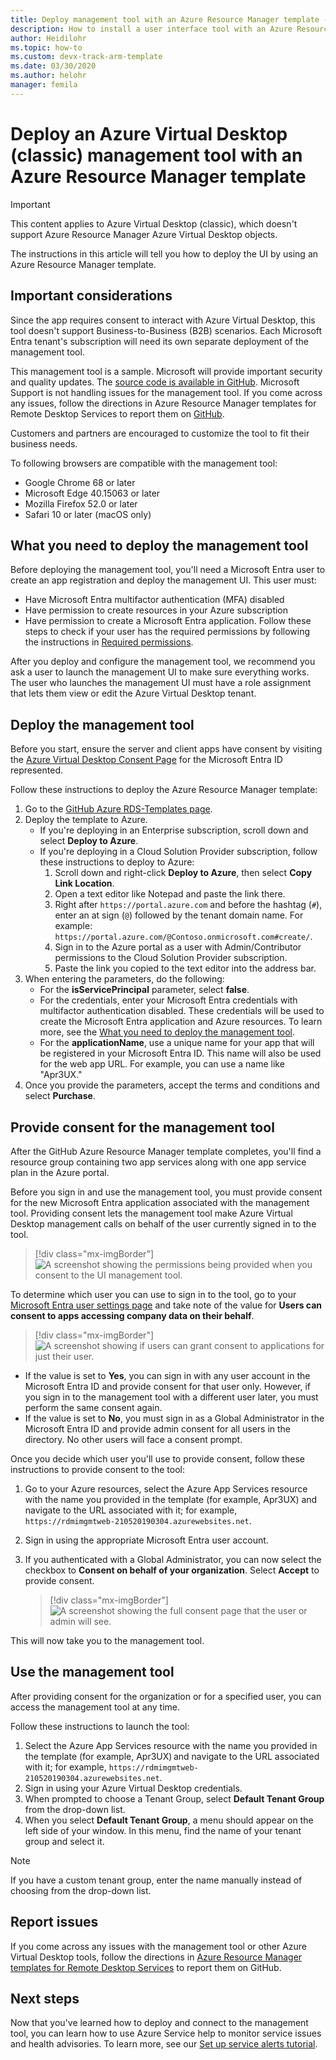 ```yaml
---
title: Deploy management tool with an Azure Resource Manager template - Azure
description: How to install a user interface tool with an Azure Resource Manager template to manage Azure Virtual Desktop (classic) resources.
author: Heidilohr
ms.topic: how-to
ms.custom: devx-track-arm-template
ms.date: 03/30/2020
ms.author: helohr
manager: femila
---
```

# Deploy an Azure Virtual Desktop (classic) management tool with an Azure Resource Manager template

>[!IMPORTANT]
>This content applies to Azure Virtual Desktop (classic), which doesn't support Azure Resource Manager Azure Virtual Desktop objects.

The instructions in this article will tell you how to deploy the UI by using an Azure Resource Manager template.

## Important considerations

Since the app requires consent to interact with Azure Virtual Desktop, this tool doesn't support Business-to-Business (B2B) scenarios. Each Microsoft Entra tenant's subscription will need its own separate deployment of the management tool.

This management tool is a sample. Microsoft will provide important security and quality updates. The [source code is available in GitHub](https://github.com/Azure/RDS-Templates/tree/master/wvd-templates/wvd-management-ux/deploy). Microsoft Support is not handling issues for the management tool. If you come across any issues, follow the directions in Azure Resource Manager templates for Remote Desktop Services to report them on [GitHub](https://github.com/Azure/RDS-Templates/tree/master/wvd-templates/wvd-management-ux/deploy). 

Customers and partners are encouraged to customize the tool to fit their business needs.

To following browsers are compatible with the management tool:
- Google Chrome 68 or later
- Microsoft Edge 40.15063 or later
- Mozilla Firefox 52.0 or later
- Safari 10 or later (macOS only)

## What you need to deploy the management tool

Before deploying the management tool, you'll need a Microsoft Entra user to create an app registration and deploy the management UI. This user must:

- Have Microsoft Entra multifactor authentication (MFA) disabled
- Have permission to create resources in your Azure subscription
- Have permission to create a Microsoft Entra application. Follow these steps to check if your user has the required permissions by following the instructions in [Required permissions](../../active-directory/develop/howto-create-service-principal-portal.md#permissions-required-for-registering-an-app).

After you deploy and configure the management tool, we recommend you ask a user to launch the management UI to make sure everything works. The user who launches the management UI must have a role assignment that lets them view or edit the Azure Virtual Desktop tenant.

## Deploy the management tool

Before you start, ensure the server and client apps have consent by visiting the [Azure Virtual Desktop Consent Page](https://rdweb.wvd.microsoft.com) for the Microsoft Entra ID represented.

Follow these instructions to deploy the Azure Resource Manager template:

1. Go to the [GitHub Azure RDS-Templates page](https://github.com/Azure/RDS-Templates/tree/master/wvd-templates/wvd-management-ux/deploy).
2. Deploy the template to Azure.
    - If you're deploying in an Enterprise subscription, scroll down and select **Deploy to Azure**.
    - If you're deploying in a Cloud Solution Provider subscription, follow these instructions to deploy to Azure:
        1. Scroll down and right-click **Deploy to Azure**, then select **Copy Link Location**.
        2. Open a text editor like Notepad and paste the link there.
        3. Right after `https://portal.azure.com` and before the hashtag (`#`), enter an at sign (`@`) followed by the tenant domain name. For example: `https://portal.azure.com/@Contoso.onmicrosoft.com#create/`.
        4. Sign in to the Azure portal as a user with Admin/Contributor permissions to the Cloud Solution Provider subscription.
        5. Paste the link you copied to the text editor into the address bar.
3. When entering the parameters, do the following:
    - For the **isServicePrincipal** parameter, select **false**.
    - For the credentials, enter your Microsoft Entra credentials with multifactor authentication disabled. These credentials will be used to create the Microsoft Entra application and Azure resources. To learn more, see the [What you need to deploy the management tool](#what-you-need-to-deploy-the-management-tool).
    - For the **applicationName**, use a unique name for your app that will be registered in your Microsoft Entra ID. This name will also be used for the web app URL. For example, you can use a name like "Apr3UX."
4. Once you provide the parameters, accept the terms and conditions and select **Purchase**.

## Provide consent for the management tool

After the GitHub Azure Resource Manager template completes, you'll find a resource group containing two app services along with one app service plan in the Azure portal.

Before you sign in and use the management tool, you must provide consent for the new Microsoft Entra application associated with the management tool. Providing consent lets the management tool make Azure Virtual Desktop management calls on behalf of the user currently signed in to the tool.

> [!div class="mx-imgBorder"]
> ![A screenshot showing the permissions being provided when you consent to the UI management tool.](../media/management-ui-delegated-permissions.png)

To determine which user you can use to sign in to the tool, go to your [Microsoft Entra user settings page](https://portal.azure.com/#blade/Microsoft_AAD_IAM/StartboardApplicationsMenuBlade/UserSettings/menuId/) and take note of the value for **Users can consent to apps accessing company data on their behalf**.

> [!div class="mx-imgBorder"]
> ![A screenshot showing if users can grant consent to applications for just their user.](../media/management-ui-user-consent-allowed.png)

- If the value is set to **Yes**, you can sign in with any user account in the Microsoft Entra ID and provide consent for that user only. However, if you sign in to the management tool with a different user later, you must perform the same consent again.
- If the value is set to **No**, you must sign in as a Global Administrator in the Microsoft Entra ID and provide admin consent for all users in the directory. No other users will face a consent prompt.


Once you decide which user you'll use to provide consent, follow these instructions to provide consent to the tool:

1. Go to your Azure resources, select the Azure App Services resource with the name you provided in the template (for example, Apr3UX) and navigate to the URL associated with it; for example,  `https://rdmimgmtweb-210520190304.azurewebsites.net`.
2. Sign in using the appropriate Microsoft Entra user account.
3. If you authenticated with a Global Administrator, you can now select the checkbox to **Consent on behalf of your organization**. Select **Accept** to provide consent.

   > [!div class="mx-imgBorder"]
   > ![A screenshot showing the full consent page that the user or admin will see.](../media/management-ui-consent-page.png)

This will now take you to the management tool.

## Use the management tool

After providing consent for the organization or for a specified user, you can access the management tool at any time.

Follow these instructions to launch the tool:

1. Select the Azure App Services resource with the name you provided in the template (for example, Apr3UX) and navigate to the URL associated with it; for example,  `https://rdmimgmtweb-210520190304.azurewebsites.net`.
2. Sign in using your Azure Virtual Desktop credentials.
3. When prompted to choose a Tenant Group, select **Default Tenant Group** from the drop-down list.
4. When you select **Default Tenant Group**, a menu should appear on the left side of your window. In this menu, find the name of your tenant group and select it.

  > [!NOTE]
  > If you have a custom tenant group, enter the name manually instead of choosing from the drop-down list.

## Report issues

If you come across any issues with the management tool or other Azure Virtual Desktop tools, follow the directions in [Azure Resource Manager templates for Remote Desktop Services](https://github.com/Azure/RDS-Templates/blob/master/README.md) to report them on GitHub.

## Next steps

Now that you've learned how to deploy and connect to the management tool, you can learn how to use Azure Service help to monitor service issues and health advisories. To learn more, see our [Set up service alerts tutorial](set-up-service-alerts-2019.md).
